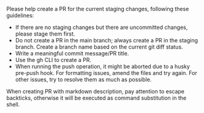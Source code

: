 Please help create a PR for the current staging changes, following these guidelines:
- If there are no staging changes but there are uncommitted changes, please stage them first.
- Do not create a PR in the main branch; always create a PR in the staging branch. Create a branch name based on the current git diff status.
- Write a meaningful commit message/PR title.
- Use the gh CLI to create a PR.
- When running the push operation, it might be aborted due to a husky pre-push hook. For formatting issues, amend the files and try again. For other issues, try to resolve them as much as possible.

When creating PR with markdown description, pay attention to escape backticks, otherwise it will be executed as command substitution in the shell.